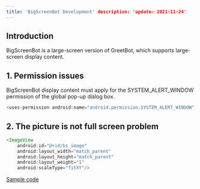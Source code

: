 ```yaml
---
title: 'BigScreenBot Development' description: 'update: 2021-11-24'
---
```


## Introduction

BigScreenBot is a large-screen version of GreetBot, which supports large-screen display content.

## 1. Permission issues

BigScreenBot display content must apply for the SYSTEM_ALERT_WINDOW permission of the global pop-up dialog box.

``` java
<uses-permission android:name="android.permission.SYSTEM_ALERT_WINDOW" />
```

## 2. The picture is not full screen problem

``` java
<ImageView
    android:id="@+id/bs_image"
    android:layout_width="match_parent"
    android:layout_height="match_parent"
    android:layout_weight="1"
    android:scaleType="fitXY"/>
```

[Sample code](https://orion-base-test-1256573505.cos.ap-beijing.myqcloud.com/cn_docs_file/2022-01-12_19%3A05%3A21_DoubleScreen.zip)

